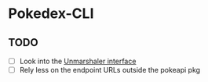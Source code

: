 # Pokedex-CLI

## TODO

- [ ] Look into the [Unmarshaler interface](https://pkg.go.dev/encoding/json#Unmarshaler)
- [ ] Rely less on the endpoint URLs outside the pokeapi pkg